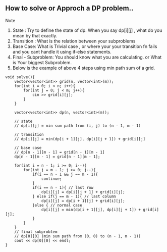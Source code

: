 ## How to solve or Approch a DP problem..

> [!NOTE]
> 1. State : Try to define the state of dp. When you say dp[i][j] , what do you mean by that exactly.
> 2. Transition : What is the relation between your subproblems
> 3. Base Case: What is Trivial case , or where your your transition fn fails and you cant handle it using if-else statements.
> 4. Final - Subproblem: You should know what you are calculating. or What is Your biggest Subproblem.
> 5. Below is the example of above 4 steps using min path sum of a grid.

    void solve(){  
        vector<vector<int>> grid(n, vector<int>(m));
        for(int i = 0; i < n; i++){
            for(int j = 0; j < m; j++){
                cin >> grid[i][j];
            }
        }
        
        vector<vector<int>> dp(n, vector<int>(m));
        
        // state
        // dp[i][j] = min sum path from (i, j) to (n - 1, m - 1)
        
        // transition
        // dp[i][j] = min(dp[i + 1][j], dp[i][j + 1]) + grid[i][j]
        
        // base case
        // dp[n - 1][m - 1] = grid[n - 1][m - 1]
        dp[n - 1][m - 1] = grid[n - 1][m - 1];
        
        for(int i = n - 1; i >= 0; i--){
            for(int j = m - 1; j >= 0; j--){
                if(i == n - 1 && j == m - 1){
                    continue;
                }
                if(i == n - 1){ // last row
                    dp[i][j] = dp[i][j + 1] + grid[i][j];
                } else if(j == m - 1){ // last column
                    dp[i][j] = dp[i + 1][j] + grid[i][j];
                }else { // normal case
                    dp[i][j] = min(dp[i + 1][j], dp[i][j + 1]) + grid[i][j];
                }
            }
        }
        // final subproblem
        // dp[0][0] (min sum path from (0, 0) to (n - 1, m - 1))
        cout << dp[0][0] << endl;
    }
